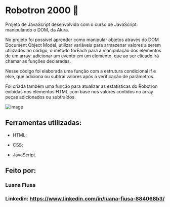 # Robotron 2000 👾

Projeto de JavaScript desenvolvido com o curso de JavaScript: manipulando o DOM, da Alura.

No projeto foi possível aprender como manipular objetos através do DOM Document Object Model, utilizar variáveis para armazenar valores a serem utilizados no código, o método forEach para a manipulação dos elementos de um array: adicionar um evento em um elemento, que ao ser clicado irá chamar as funções declaradas.

Nesse código foi elaborada uma função com a estrutura condicional if e else, que adiciona ou subtrai valores após a verificação de parâmetros.

Foi criada também uma função para atualizar as estatísticas do Robotron exibidas nos elementos HTML com base nos valores contidos no array peças adicionados ou subtraídos.

![image](https://github.com/lfiusa/robotron-2000/assets/142631493/8fb4897c-6fd4-44b7-93d3-b08f3c3d16c8)



## Ferramentas utilizadas:

* HTML;

* CSS;

* JavaScript.


## Feito por:

### Luana Fiusa

### Linkedin: https://www.linkedin.com/in/luana-fiusa-884068b3/
